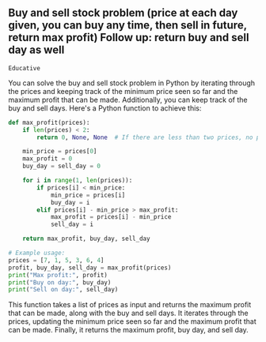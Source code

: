## Buy and sell stock problem (price at each day given, you can buy any time, then sell in future, return max profit) Follow up: return buy and sell day as well
`Educative`

You can solve the buy and sell stock problem in Python by iterating through the prices and keeping track of the minimum price seen so far and the maximum profit that can be made. Additionally, you can keep track of the buy and sell days. Here's a Python function to achieve this:

```python
def max_profit(prices):
    if len(prices) < 2:
        return 0, None, None  # If there are less than two prices, no profit can be made

    min_price = prices[0]
    max_profit = 0
    buy_day = sell_day = 0

    for i in range(1, len(prices)):
        if prices[i] < min_price:
            min_price = prices[i]
            buy_day = i
        elif prices[i] - min_price > max_profit:
            max_profit = prices[i] - min_price
            sell_day = i

    return max_profit, buy_day, sell_day

# Example usage:
prices = [7, 1, 5, 3, 6, 4]
profit, buy_day, sell_day = max_profit(prices)
print("Max profit:", profit)
print("Buy on day:", buy_day)
print("Sell on day:", sell_day)
```

This function takes a list of prices as input and returns the maximum profit that can be made, along with the buy and sell days. It iterates through the prices, updating the minimum price seen so far and the maximum profit that can be made. Finally, it returns the maximum profit, buy day, and sell day.